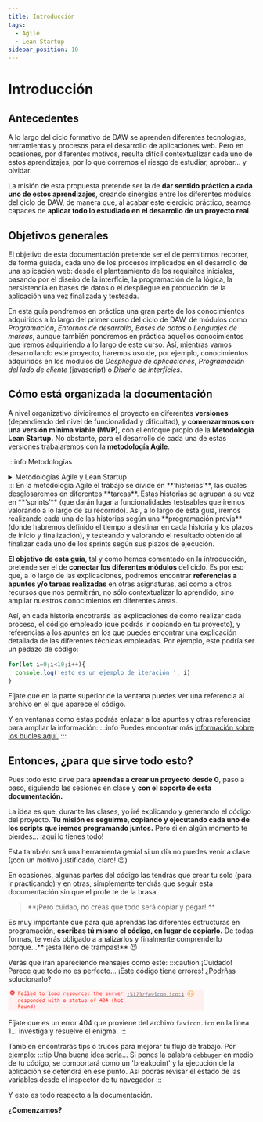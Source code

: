 ```yaml
---
title: Introducción
tags:
  - Agile
  - Lean Startup
sidebar_position: 10
---
```


# Introducción
## Antecedentes
A lo largo del ciclo formativo de DAW se aprenden diferentes tecnologías, herramientas y procesos para el desarrollo de aplicaciones web. Pero en ocasiones, por diferentes motivos, resulta difícil contextualizar cada uno de estos aprendizajes, por lo que corremos el riesgo de estudiar, aprobar… y olvidar.

La misión de esta propuesta pretende ser la de **dar sentido práctico a cada uno de estos aprendizajes**, creando sinergias entre los diferentes módulos del ciclo de DAW, de manera que, al acabar este ejercicio práctico, seamos capaces de **aplicar todo lo estudiado en el desarrollo de un proyecto real**.

## Objetivos generales
El objetivo de esta documentación pretende ser el de permitirnos recorrer, de forma guiada, cada uno de los procesos implicados en el desarrollo de una aplicación web: desde el planteamiento de los requisitos iniciales, pasando por el diseño de la interfície, la programación de la lógica, la persistencia en bases de datos o el despliegue en producción de la aplicación una vez finalizada y testeada. 

En esta guía pondremos en práctica una gran parte de los conocimientos adquiridos a lo largo del primer curso del ciclo de DAW, de módulos como *Programación*, *Entornos de desarrollo*, *Bases de datos* o *Lenguajes de marcas*, aunque también pondremos en práctica aquellos conocimientos que iremos adquiriendo a lo largo de este curso. Así, mientras vamos desarrollando este proyecto, haremos uso de, por ejemplo, conocimientos adquiridos en los módulos de *Despliegue de aplicaciones*, *Programación del lado de cliente* (javascript) o *Diseño de interficies*. 

## Cómo está organizada la documentación
A nivel organizativo dividiremos el proyecto en diferentes **versiones** (dependiendo del nivel de funcionalidad y dificultad), y **comenzaremos con una versión mínima viable (MVP)**, con el enfoque propio de la **Metodología Lean Startup.**
No obstante, para el desarrollo de cada una de estas versiones trabajaremos con la **metodología Agile**.

:::info Metodologías
<details>
  <summary>Metodologías Agile y Lean Startup</summary>
  <div>
      <h4>Metodología Agile</h4>
      <p>**Metodología Agile:** Un ejemplo de una empresa que utiliza la metodología Agile es Spotify. En este caso, el equipo de desarrollo trabaja en ciclos de dos semanas llamados "sprints" y se centran en la entrega de características en plazos cortos y regulares. También trabajan en colaboración con los clientes y usuarios para obtener retroalimentación y ajustar los requisitos del proyecto a medida que avanzan.</p>
      <h4>Metodología Lean Startup</h4>
      <p>**Metodología Lean Startup:** Un ejemplo de una empresa que utiliza la metodología Lean Startup es Dropbox. En este caso, el equipo de desarrollo creó una versión mínima viable (MVP) de su aplicación de almacenamiento en la nube para probar rápidamente su aceptación en el mercado. Obtuvieron retroalimentación de los clientes de forma temprana y frecuente, lo que les permitió ajustar y mejorar el producto a lo largo del tiempo.</p>
  </div>
</details>
:::
En la metodología Agile el trabajo se divide en **‘historias’**, las cuales desglosaremos en diferentes **tareas**. Estas historias se agrupan a su vez en **‘sprints’** (que darán lugar a funcionalidades testeables que iremos valorando a lo largo de su recorrido). 
Así, a lo largo de esta guía, iremos realizando cada una de las historias según una **programación previa** (donde habremos definido el tiempo a destinar en cada historia y los plazos de inicio y finalización), y testeando y valorando el resultado obtenido al finalizar cada uno de los sprints según sus plazos de ejecución.





**El objetivo de esta guía**, tal y como hemos comentado en la introducción, pretende ser el de **conectar los diferentes módulos** del ciclo. Es por eso que, a lo largo de las explicaciones, podremos encontrar **referencias a apuntes y/o tareas realizadas** en otras asignaturas, así como a otros recursos que nos permitirán, no sólo contextualizar lo aprendido, sino ampliar nuestros conocimientos en diferentes áreas.

Así, en cada historia encotrarás las explicaciones de como realizar cada proceso, el código empleado (que podrás ir copiando en tu proyecto), y referencias a los apuntes en los que puedes encontrar una explicación detallada de las diferentes técnicas empleadas. Por ejemplo, este podría ser un pedazo de código:

```js title="archivo.js"
for(let i=0;i<10;i++){
  console.log('esto es un ejemplo de iteración ', i)
}
```
Fíjate que en la parte superior de la ventana puedes ver una referencia al archivo en el que aparece el código.

Y en ventanas como estas podrás enlazar a los apuntes y otras referencias para ampliar la información:
:::info
Puedes encontrar más [información sobre los bucles aquí.](https://lenguajejs.com/javascript/introduccion/bucles/)
:::

## Entonces, ¿para que sirve todo esto?
Pues todo esto sirve para **aprendas a crear un proyecto desde 0**, paso a paso, siguiendo las sesiones en clase y **con el soporte de esta documentación.**

La idea es que, durante las clases, yo iré explicando y generando el código del proyecto. **Tu misión es seguirme, copiando y ejecutando cada uno de los scripts que iremos programando juntos.** Pero si en algún momento te pierdes... ¡aquí lo tienes todo!

Esta también será una herramienta genial si un día no puedes venir a clase (¡con un motivo justificado, claro! 😉)

En ocasiones, algunas partes del código las tendrás que crear tu solo (para ir practicando) y en otras, simplemente tendrás que seguir esta documentación sin que el profe te de la brasa.


> **¡Pero cuidao, no creas que todo será copiar y pegar! **



Es muy importante que para que aprendas las diferentes estructuras en programación, **escribas tú mismo el código, en lugar de copiarlo.**
De todas formas, te verás obligado a analizarlos y finalmente comprenderlo porque...** ¡esta lleno de trampas!** 😈 

Verás que irán apareciendo mensajes como este:
:::caution ¡Cuidado!
Parece que todo no es perfecto... ¡Este código tiene errores! ¿Podrñas solucionarlo? 

![Ejemplo Error](/imagenes/introduccion/introduccion_1_ejemploError.png)

Fíjate que es un error 404 que proviene del archivo `favicon.ico` en la línea 1... investiga y resuelve el enigma. 
:::

Tambien encontrarás tips o trucos para mejorar tu flujo de trabajo. Por ejemplo:
:::tip Una buena idea sería...
Si pones la palabra `debbuger` en medio de tu código, se comportará como un 'breakpoint' y la ejecución de la aplicación se detendrá en ese punto. Así podrás revisar el estado de las variables desde el inspector de tu navegador
:::

Y esto es todo respecto a la documentación.

**¿Comenzamos?**

